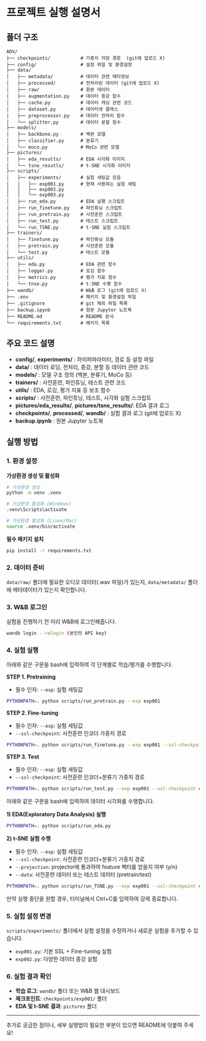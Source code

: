 # 프로젝트 실행 설명서

## 폴더 구조

```
ADV/
├── checkpoints/           # 가중치 저장 경로  (git에 업로드 X)
├── config/                # 설정 파일 및 환경설정
├── data/
│   ├── metadata/          # 데이터 관련 메타정보
│   ├── processed/         # 전처리된 데이터 (git에 업로드 X)
│   ├── raw/               # 원본 데이터 
│   ├── augmentation.py    # 데이터 증강 함수
│   ├── cache.py           # 데이터 캐싱 관련 코드
│   ├── dataset.py         # 데이터셋 클래스
│   ├── preprocessor.py    # 데이터 전처리 함수
│   └── splitter.py        # 데이터 분할 함수
├── models/                
│   ├── backbone.py        # 백본 모델
│   ├── classifier.py      # 분류기
│   └── moco.py            # MoCo 관련 모델
├── pictures/
│   ├── eda_results/       # EDA 시각화 이미지
│   └── tsne_resutls/      # t-SNE 시각화 이미지
├── scripts/        
│   ├── experiments/       # 실험 세팅값 모음
│   │   ├── exp001.py      # 현재 사용하는 실험 세팅
│   │   ├── exp002.py
│   │   └── exp003.py
│   ├── run_eda.py         # EDA 실행 스크립트
│   ├── run_finetune.py    # 파인튜닝 스크립트
│   ├── run_pretrain.py    # 사전훈련 스크립트
│   ├── run_test.py        # 테스트 스크립트
│   └── run_TSNE.py        # t-SNE 실험 스크립트
├── trainers/              
│   ├── finetune.py        # 파인튜닝 모듈
│   ├── pretrain.py        # 사전훈련 모듈
│   └── test.py            # 테스트 모듈
├── utils/                 
│   ├── eda.py             # EDA 관련 함수
│   ├── logger.py          # 로깅 함수
│   ├── metrics.py         # 평가 지표 함수
│   └── tnse.py            # t-SNE 수행 함수
├── wandb/                 # W&B 로그 (git에 업로드 X)
├── .env                   # 패키지 및 환경설정 파일
├── .gitignore             # git 제외 파일 목록
├── backup.ipynb           # 원본 Jupyter 노트북
├── README.md              # README 문서
└── requirements.txt       # 패키지 목록
```

## 주요 코드 설명

- **config/**, **experiments/** : 하이퍼파라미터, 경로 등 설정 파일
- **data/** : 데이터 로딩, 전처리, 증강, 분할 등 데이터 관련 코드
- **models/** : 모델 구조 정의 (백본, 분류기, MoCo 등)
- **trainers/** : 사전훈련, 파인튜닝, 테스트 관련 코드
- **utils/** : EDA, 로깅, 평가 지표 등 보조 함수
- **scripts/** : 사전훈련, 파인튜닝, 테스트, 시각화 실험 스크립트
- **pictures/eda_results/**, **pictures/tsne_results/**: EDA 결과 로그
- **checkpoints/**, **processed/**, **wandb/** : 실험 결과 로그 (git에 업로드 X)
- **backup.ipynb** : 원본 Jupyter 노트북

## 실행 방법

### 1. 환경 설정  

**가상환경 생성 및 활성화**
```bash
# 가상환경 생성
python -m venv .venv

# 가상환경 활성화 (Windows)
.venv\Scripts\activate

# 가상환경 활성화 (Linux/Mac)
source .venv/bin/activate
```

**필수 패키지 설치**
```bash
pip install -r requirements.txt
```

### 2. 데이터 준비
`data/raw/` 폴더에 필요한 오디오 데이터(.wav 파일)가 있는지, `data/metadata/` 폴더에 메타데이터가 있는지 확인합니다.

### 3. W&B 로그인  
실험을 진행하기 전 미리 W&B에 로그인해줍니다.  
```bash
wandb login --relogin (본인의 API key)
```

### 4. 실험 실행  
아래와 같은 구문을 bash에 입력하여 각 단계별로 학습/평가를 수행합니다.  

**STEP 1. Pretraining**  
- 필수 인자: `--exp`: 실험 세팅값 
```bash
PYTHONPATH=. python scripts/run_pretrain.py --exp exp001
```

**STEP 2. Fine-tuning**  
- 필수 인자: `--exp`: 실험 세팅값  
- `--ssl-checkpoint`: 사전훈련 인코더 가중치 경로
```bash
PYTHONPATH=. python scripts/run_finetune.py --exp exp001 --ssl-checkpoint checkpoints/exp001/best_pretrained_model_(timestamp).pth
```

**STEP 3. Test**  
- 필수 인자: `--exp`: 실험 세팅값  
- `--ssl-checkpoint`: 사전훈련 인코더+분류기 가중치 경로  
```bash
PYTHONPATH=. python scripts/run_test.py --exp exp001 --ssl-checkpoint checkpoints/exp001/best_finetuned_model_(timestamp).pth
```

아래와 같은 구문을 bash에 입력하여 데이터 시각화를 수행합니다.  

**1) EDA(Exploratory Data Analysis) 실행**
```bash
PYTHONPATH=. python scripts/run_eda.py
```

**2) t-SNE 실험 수행**  
- 필수 인자: `--exp`: 실험 세팅값  
- `--ssl-checkpoint`: 사전훈련 인코더+분류기 가중치 경로  
- `--projection`: projector에 통과하여 feature 벡터를 얻을지 여부 (y/n)  
- `--data`: 사전훈련 데이터 또는 테스트 데이터 (pretrain/test)  
```bash
PYTHONPATH=. python scripts/run_TSNE.py --exp exp001 --ssl-checkpoint checkpoints/exp001/best_finetuned_model_(timestamp).pth --projection 'y' --data 'test'
```

만약 실행 중단을 원할 경우, 터미널에서 Ctrl+C를 입력하여 강제 종료합니다.  

### 5. 실험 설정 변경
`scripts/experiments/` 폴더에서 실험 설정을 수정하거나 새로운 실험을 추가할 수 있습니다.
- `exp001.py`: 기본 SSL + Fine-tuning 실험
- `exp002.py`: 다양한 데이터 증강 실험

### 6. 실험 결과 확인
- **학습 로그**: `wandb/` 폴더 또는 W&B 웹 대시보드
- **체크포인트**: `checkpoints/exp001/` 폴더
- **EDA 및 t-SNE 결과**: `pictures` 폴더

---

추가로 궁금한 점이나, 세부 실행법이 필요한 부분이 있으면 README에 덧붙여 주세요!
